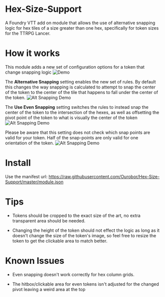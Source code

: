 # Hex-Size-Support
A Foundry VTT add on module that allows the use of alternative snapping logic for hex tiles of a size greater than one hex, specifically for token sizes for the TTRPG Lancer.

# How it works
This module adds a new set of configuration options for a token that change snapping logic
![Demo](https://i.imgur.com/vj3LBkQ.gif)

The **Alternative Snapping** setting enables the new set of rules. By default this changes the way snapping is calculated to attempt to snap the center of the token to the center of the tile that happens to fall under the center of the token.
![Alt Snapping Demo](https://i.imgur.com/1Si5jWj.gif)

The **Use Even Snapping** setting switches the rules to instead snap the center of the token to the intersection of the hexes, as well as offsetting the pivot point of the token to what is visually the center of the token
![Alt Snapping Demo](https://i.imgur.com/iL4S1be.gif)

Please be aware that this setting does not check which snap points are valid for your token. Half of the snap-points are only valid for one orientation of the token.
![Alt Snapping Demo](https://i.imgur.com/abYXb9h.gif)

# Install

Use the manifest url: https://raw.githubusercontent.com/Ourobor/Hex-Size-Support/master/module.json

# Tips

* Tokens should be cropped to the exact size of the art, no extra transparent area should be needed.

* Changing the height of the token should not effect the logic as long as it doesn't change the size of the token's image, so feel free to resize the token to get the clickable area to match better.


# Known Issues

* Even snapping doesn't work correctly for hex column grids. 

* The hitbox/clickable area for even tokens isn't adjusted for the changed pivot leaving a weird area at the top